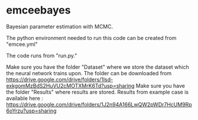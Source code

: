 # emceebayes
Bayesian parameter estimation with MCMC.

The python environment needed to run this code can be created from "emcee.yml"

The code runs from "run.py." 

Make sure you have the folder "Dataset" where we store the dataset which the neural network trains upon. The folder can be downloaded from https://drive.google.com/drive/folders/1Isd-exkgomMzBdS2HuVU2cMOTXMrK6Td?usp=sharing
Make sure you have the folder "Results" where results are stored. Results from example case is available here : https://drive.google.com/drive/folders/1J2n94A166LwQW2pWDr7HcUM9Rp6oYrzu?usp=sharing
